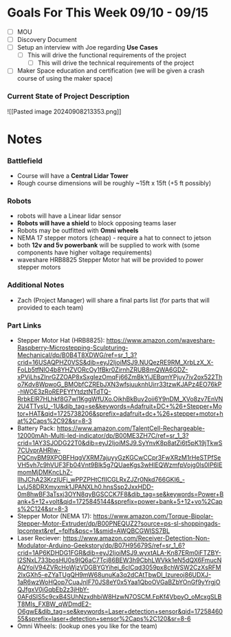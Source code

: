 # Goals For This Week 09/10 - 09/15
- [ ] MOU
- [ ] Discovery Document 
- [ ] Setup an interview with Joe regarding **Use Cases** 
	- [ ] This will drive the functional requirements of the project
		- [ ] This will drive the technical requirements of the project 
- [ ] Maker Space education and certification (we will be given a crash course of using the maker space)

### Current State of  Project Description 
![[Pasted image 20240908213353.png]]
# Notes

### Battlefield 
- Course will have a **Central Lidar Tower**
- Rough course dimensions will be roughly ~15ft x 15ft (+5 ft possibly)
### Robots
- robots will have a Linear lidar sensor 
- **Robots will have a shield** to block opposing teams laser 
- Robots may be outfitted with **Omni wheels** 
- NEMA 17 stepper motors (cheap) - require a hat to connect to jetson 
- both **12v and 5v powerbank** will be supplied to work with (some components have higher voltage requirements)
- waveshare HRB8825 Stepper Motor hat will be provided to power stepper motors 
### Additional Notes
- Zach (Project Manager) will share a final parts list (for parts that will provided to each team)

### Part Links 
- Stepper Motor Hat (HRB8825): https://www.amazon.com/waveshare-Raspberry-Microstepping-Sculpturing-Mechanical/dp/B0B4T8XDWG/ref=sr_1_3?crid=16USAQPHZ0VSS&dib=eyJ2IjoiMSJ9.NUQezRE9RM_XrbLzX_X-FoLb5tfNlO4b8YHZVORcOy1fBkr0ZirnhZRUB8mQWA6GDZ-xPViLhsZInrGZZOAP8xSxgIezOmqFj66ZmBkYiJEBqmYPjuy7iv2ox522Tho7Kdv8WpwoG_BMObfCZREbJXN3wfsjuuknhUirr33tzwKJAPz4EO76kP-hWOE3zRoREPEYfYtdztNTdTQ-RrbkElR7HLhkf8G7wl1KggWfUXo.OikhBkBuv2oii6Y9nDM_XVo8zv7EnVN2U4TTvsU_-1U&dib_tag=se&keywords=Adafruit+DC+%26+Stepper+Motor+HAT&qid=1725738206&sprefix=adafruit+dc+%26+stepper+motor+hat%2Caps%2C92&sr=8-3
- Battery Pack: https://www.amazon.com/TalentCell-Rechargeable-12000mAh-Multi-led-indicator/dp/B00ME3ZH7C/ref=sr_1_3?crid=1AY3SJODG22T0&dib=eyJ2IjoiMSJ9.SyYnvK8p8atZi6t5pK19jTkwS7CUvprAHRIw-PQCnyBM9XPOBFHqgVXRM7ajuyyGzKGCwCCpr3FwXRzM1rHeSTPfSeVH5vh7c9hVUF3Fb04Vnt9Blk5g7QUaeKgs3wHlEQWzmfpVojg0ls0IP6lEmomMjDMKncLhZ-lIhJChA23KrzIUFj_wPPZPHtCfIICGLRxZJZr0Nkd766GKI6_-LvlJ58DRXmyxmk1JPANXLh0.hnsSsp2JxxHDD-0m8hwBF3aTsxj3OYN8qyBGSCCK7F8&dib_tag=se&keywords=Power+Bank+5+12+volt&qid=1725845144&sprefix=power+bank+5+12+vo%2Caps%2C124&sr=8-3
- Stepper Motor (NEMA 17): https://www.amazon.com/Torque-Bipolar-Stepper-Motor-Extruder/dp/B00PNEQUZ2?source=ps-sl-shoppingads-lpcontext&ref_=fplfs&psc=1&smid=AWQBCGWISS7BL
- Laser Reciever: https://www.amazon.com/Receiver-Detection-Non-Modulator-Arduino-Geekstory/dp/B07H95679S/ref=sr_1_6?crid=1AP6KDHDG1FGR&dib=eyJ2IjoiMSJ9.wyxtALA-Kn87ERm0iFTZBY-l2SNxL733bosHU0s9IQ6aC7Tcj86BEW3h9CbhLWVkk1eN5dQX6FmucNAQYoiV94ZVRcHoWjzVDGBYGYihej_6clCqd3059px8chWSW2CzXsRFM2lxGXh5-eZYaTUgQH9mW68unuKa3q2dCAtTbwDl_Izureoj86UDXJ-1aR6wzWoHQop7CuaJnlF70JS8eY0x5Yaa1QboOVGaBZbYOnGf9yYrgjOQJfgxV0jGqbEb2z3jHbY-0AFdSIS5c9cxB4SUhNzxdhbiW8HzwN7OSCM.FpKf4VbpyO_oMcxgSLBT8MIs_FXBW_qWDmdE2-O6gwE&dib_tag=se&keywords=Laser+detection+sensor&qid=1725846055&sprefix=laser+detection+sensor%2Caps%2C120&sr=8-6
- Omni Wheels: (lookup ones you like for the team)